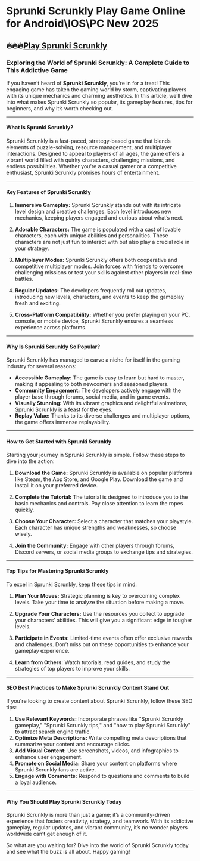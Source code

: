 # Sprunki Scrunkly Play Game Online for Android\IOS\PC New 2025

## 🔥🔥🔥[Play Sprunki Scrunkly ](https://sprunkiall.com/scrunkly-sprunki.html)

### Exploring the World of Sprunki Scrunkly: A Complete Guide to This Addictive Game

If you haven’t heard of **Sprunki Scrunkly**, you’re in for a treat! This engaging game has taken the gaming world by storm, captivating players with its unique mechanics and charming aesthetics. In this article, we’ll dive into what makes Sprunki Scrunkly so popular, its gameplay features, tips for beginners, and why it’s worth checking out.

---

#### What Is Sprunki Scrunkly?

Sprunki Scrunkly is a fast-paced, strategy-based game that blends elements of puzzle-solving, resource management, and multiplayer interactions. Designed to appeal to players of all ages, the game offers a vibrant world filled with quirky characters, challenging missions, and endless possibilities. Whether you're a casual gamer or a competitive enthusiast, Sprunki Scrunkly promises hours of entertainment.

---

#### Key Features of Sprunki Scrunkly

1. **Immersive Gameplay:**
   Sprunki Scrunkly stands out with its intricate level design and creative challenges. Each level introduces new mechanics, keeping players engaged and curious about what’s next.

2. **Adorable Characters:**
   The game is populated with a cast of lovable characters, each with unique abilities and personalities. These characters are not just fun to interact with but also play a crucial role in your strategy.

3. **Multiplayer Modes:**
   Sprunki Scrunkly offers both cooperative and competitive multiplayer modes. Join forces with friends to overcome challenging missions or test your skills against other players in real-time battles.

4. **Regular Updates:**
   The developers frequently roll out updates, introducing new levels, characters, and events to keep the gameplay fresh and exciting.

5. **Cross-Platform Compatibility:**
   Whether you prefer playing on your PC, console, or mobile device, Sprunki Scrunkly ensures a seamless experience across platforms.

---

#### Why Is Sprunki Scrunkly So Popular?

Sprunki Scrunkly has managed to carve a niche for itself in the gaming industry for several reasons:

- **Accessible Gameplay:** The game is easy to learn but hard to master, making it appealing to both newcomers and seasoned players.
- **Community Engagement:** The developers actively engage with the player base through forums, social media, and in-game events.
- **Visually Stunning:** With its vibrant graphics and delightful animations, Sprunki Scrunkly is a feast for the eyes.
- **Replay Value:** Thanks to its diverse challenges and multiplayer options, the game offers immense replayability.

---

#### How to Get Started with Sprunki Scrunkly

Starting your journey in Sprunki Scrunkly is simple. Follow these steps to dive into the action:

1. **Download the Game:**
   Sprunki Scrunkly is available on popular platforms like Steam, the App Store, and Google Play. Download the game and install it on your preferred device.

2. **Complete the Tutorial:**
   The tutorial is designed to introduce you to the basic mechanics and controls. Pay close attention to learn the ropes quickly.

3. **Choose Your Character:**
   Select a character that matches your playstyle. Each character has unique strengths and weaknesses, so choose wisely.

4. **Join the Community:**
   Engage with other players through forums, Discord servers, or social media groups to exchange tips and strategies.

---

#### Top Tips for Mastering Sprunki Scrunkly

To excel in Sprunki Scrunkly, keep these tips in mind:

1. **Plan Your Moves:**
   Strategic planning is key to overcoming complex levels. Take your time to analyze the situation before making a move.

2. **Upgrade Your Characters:**
   Use the resources you collect to upgrade your characters’ abilities. This will give you a significant edge in tougher levels.

3. **Participate in Events:**
   Limited-time events often offer exclusive rewards and challenges. Don’t miss out on these opportunities to enhance your gameplay experience.

4. **Learn from Others:**
   Watch tutorials, read guides, and study the strategies of top players to improve your skills.

---

#### SEO Best Practices to Make Sprunki Scrunkly Content Stand Out

If you're looking to create content about Sprunki Scrunkly, follow these SEO tips:

1. **Use Relevant Keywords:** Incorporate phrases like "Sprunki Scrunkly gameplay," "Sprunki Scrunkly tips," and "how to play Sprunki Scrunkly" to attract search engine traffic.
2. **Optimize Meta Descriptions:** Write compelling meta descriptions that summarize your content and encourage clicks.
3. **Add Visual Content:** Use screenshots, videos, and infographics to enhance user engagement.
4. **Promote on Social Media:** Share your content on platforms where Sprunki Scrunkly fans are active.
5. **Engage with Comments:** Respond to questions and comments to build a loyal audience.

---

#### Why You Should Play Sprunki Scrunkly Today

Sprunki Scrunkly is more than just a game; it’s a community-driven experience that fosters creativity, strategy, and teamwork. With its addictive gameplay, regular updates, and vibrant community, it’s no wonder players worldwide can’t get enough of it.

So what are you waiting for? Dive into the world of Sprunki Scrunkly today and see what the buzz is all about. Happy gaming!

